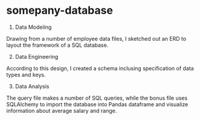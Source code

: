 # somepany-database

1. Data Modeling

Drawing from a number of employee data files, I sketched out an ERD to layout the framework of a SQL database.

2. Data Engineering

According to this design, I created a schema inclusing specification of data types and keys.

3. Data Analysis

The query file makes a number of SQL queries, while the bonus file uses SQLAlchemy to import the database into Pandas dataframe and visualize information about average salary and range.
